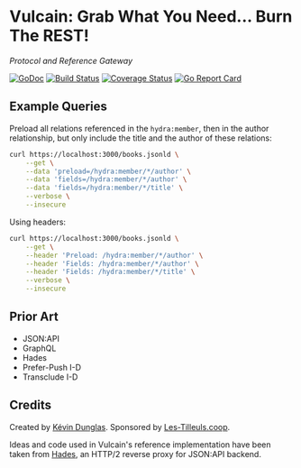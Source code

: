 # Vulcain: Grab What You Need... Burn The REST!
*Protocol and Reference Gateway*

[![GoDoc](https://godoc.org/github.com/dunglas/vulcain?status.svg)](https://godoc.org/github.com/dunglas/vulcain/hub)
[![Build Status](https://travis-ci.com/dunglas/vulcain.svg?branch=master)](https://travis-ci.com/dunglas/vulcain)
[![Coverage Status](https://coveralls.io/repos/github/dunglas/vulcain/badge.svg?branch=master)](https://coveralls.io/github/dunglas/vulcain?branch=master)
[![Go Report Card](https://goreportcard.com/badge/github.com/dunglas/vulcain)](https://goreportcard.com/report/github.com/dunglas/vulcain)

## Example Queries

Preload all relations referenced in the `hydra:member`, then in the author relationship, but only include the title and the author of these relations:

```bash
curl https://localhost:3000/books.jsonld \
    --get \
    --data 'preload=/hydra:member/*/author' \
    --data 'fields=/hydra:member/*/author' \
    --data 'fields=/hydra:member/*/title' \
    --verbose \
    --insecure 
```

Using headers:

```bash
curl https://localhost:3000/books.jsonld \
    --get \
    --header 'Preload: /hydra:member/*/author' \
    --header 'Fields: /hydra:member/*/author' \
    --header 'Fields: /hydra:member/*/title' \
    --verbose \
    --insecure 
```

## Prior Art

* JSON:API
* GraphQL
* Hades
* Prefer-Push I-D
* Transclude I-D

## Credits

Created by [Kévin Dunglas](https://dunglas.fr). Sponsored by [Les-Tilleuls.coop](https://les-tilleuls.coop).

Ideas and code used in Vulcain's reference implementation have been taken from [Hades](https://github.com/gabesullice/hades), an HTTP/2 reverse proxy for JSON:API backend.
